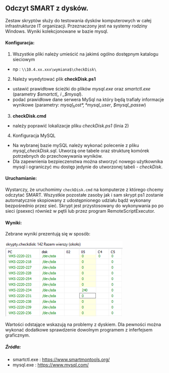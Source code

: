 Odczyt SMART z dysków.
----
Zestaw skryptów służy do testowania dysków komputerowych w całej infrastrukturze IT organizacji. Przeznaczony jest na systemy rodziny Windows.
Wyniki kolekcjonowane w bazie mysql.


#### Konfiguracja:
1. Wszystkie pliki należy umieścić na jakimś ogólno dostępnym katalogu sieciowym
  * np : ```\\10.4.xx.xxx\wymiana$\checkDisk\```


2. Należy wyedytować plik **checkDisk.ps1**
  * ustawić prawidłowe ścieżki do plików _mysql.exe_ oraz _smartctl.exe_ (parametry _$smartctl_ i _$mysql_).
  * podać prawidłowe dane serwera MySql na który będą trafiały informacje wynikowe (parametry: *$mysql_host*, *$mysql_user*, *$mysql_passw*)


3. **checkDisk.cmd**
  * należy poprawić lokalizacje pliku *checkDisk.ps1* (linia 2)


4. Konfiguracja MySQL
  * Na wybranej bazie mySQL należy wykonać polecenie z pliku *mysql_checkDisk.sql*. Utworzą one tabele oraz strukturę komórek potrzebnych do przechowywania wyników.
  * Dla zapewnienia bezpieczenstwa można stworzyć nowego użytkownika mysql i ograniczyć mu dostęp jedynie do utworzonej tabeli - *checkDisk*.


#### Uruchamianie:
Wystarczy, że uruchomimy ```checkDisk.cmd``` na komputerze z którego chcemy odczytać SMART. Wszystkie pozostałe zasoby jak i sam skrypt ps1 zostanie automatycznie skopiowany z udostępnionego udziału bądź wykonany bezpośrednio przez sieć.
Skrypt jest przystosowany do wykonywania po po sieci (psexec) również w pętli lub przez program RemoteScriptExecutor.


#### Wyniki:
Zebrane wyniki prezentują się w sposób:

![result mySQL](result.PNG)

Wartości odstające wskazują na problemy z dyskiem. Dla pewności można wykonać dodatkowe sprawdzenie dowolnym programem  z inferfejsem graficznym.


##### Źródła:
* smartctl.exe : https://www.smartmontools.org/
* mysql.exe : https://www.mysql.com/
